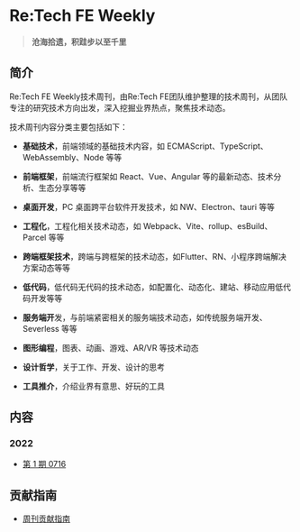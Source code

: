 #  Re:Tech FE Weekly

> **沧海拾遗，积跬步以至千里**

## 简介

Re:Tech FE Weekly技术周刊，由Re:Tech FE团队维护整理的技术周刊，从团队专注的研究技术方向出发，深入挖掘业界热点，聚焦技术动态。

技术周刊内容分类主要包括如下：

- **基础技术**，前端领域的基础技术内容，如 ECMAScript、TypeScript、WebAssembly、Node 等等

- **前端框架**，前端流行框架如 React、Vue、Angular 等的最新动态、技术分析、生态分享等等

- **桌面开发**，PC 桌面跨平台软件开发技术，如 NW、Electron、tauri 等等

- **工程化**，工程化相关技术动态，如 Webpack、Vite、rollup、esBuild、Parcel 等等

- **跨端框架技术**，跨端与跨框架的技术动态，如Flutter、RN、小程序跨端解决方案动态等等

- **低代码**，低代码无代码的技术动态，如配置化、动态化、建站、移动应用低代码开发等等

- **服务端开**发，与前端紧密相关的服务端技术动态，如传统服务端开发、Severless 等等

- **图形编程**，图表、动画、游戏、AR/VR 等技术动态

- **设计哲学**，关于工作、开发、设计的思考

- **工具推介**，介绍业界有意思、好玩的工具

## 内容

### 2022

- [第 1 期 0716](https://github.com/retech-fe/weekly/blob/main/001.md)

## 贡献指南

- [周刊贡献指南](https://github.com/retech-fe/weekly/wiki/%E5%91%A8%E5%88%8A%E8%B4%A1%E7%8C%AE%E6%8C%87%E5%8D%97)
